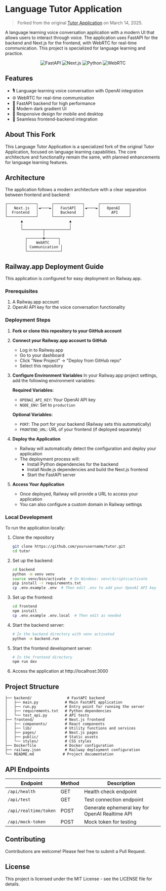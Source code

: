 # Language Tutor Application

> Forked from the original [Tutor Application](https://github.com/yourusername/tutor) on March 14, 2025.

A language learning voice conversation application with a modern UI that allows users to interact through voice. The application uses FastAPI for the backend and Next.js for the frontend, with WebRTC for real-time communication. This project is specialized for language learning and practice.

<p align="center">
  <img src="https://img.shields.io/badge/FastAPI-0.104.1-009688?style=for-the-badge&logo=fastapi" alt="FastAPI"/>
  <img src="https://img.shields.io/badge/Next.js-14.0.4-000000?style=for-the-badge&logo=next.js" alt="Next.js"/>
  <img src="https://img.shields.io/badge/Python-3.11-3776AB?style=for-the-badge&logo=python" alt="Python"/>
  <img src="https://img.shields.io/badge/WebRTC-Real--time-4285F4?style=for-the-badge&logo=webrtc" alt="WebRTC"/>
</p>

## Features

- 🎙️ Language learning voice conversation with OpenAI integration
- 🌐 WebRTC for real-time communication
- 🚀 FastAPI backend for high performance
- 🎨 Modern dark gradient UI
- 📱 Responsive design for mobile and desktop
- 🔄 Seamless frontend-backend integration

## About This Fork

This Language Tutor Application is a specialized fork of the original Tutor Application, focused on language learning capabilities. The core architecture and functionality remain the same, with planned enhancements for language learning features.

## Architecture

The application follows a modern architecture with a clear separation between frontend and backend:

```
┌─────────────┐      ┌─────────────┐      ┌─────────────┐
│   Next.js   │◄────►│   FastAPI   │◄────►│   OpenAI    │
│  Frontend   │      │   Backend   │      │     API     │
└─────────────┘      └─────────────┘      └─────────────┘
       ▲                     ▲
       │                     │
       └─────────┬───────────┘
                 │
         ┌───────▼──────┐
         │    WebRTC    │
         │ Communication │
         └───────────────┘
```

## Railway.app Deployment Guide

This application is configured for easy deployment on Railway.app.

### Prerequisites

1. A Railway.app account
2. OpenAI API key for the voice conversation functionality

### Deployment Steps

1. **Fork or clone this repository to your GitHub account**

2. **Connect your Railway.app account to GitHub**
   - Log in to Railway.app
   - Go to your dashboard
   - Click "New Project" → "Deploy from GitHub repo"
   - Select this repository

3. **Configure Environment Variables**
   In your Railway.app project settings, add the following environment variables:

   **Required Variables:**
   - `OPENAI_API_KEY`: Your OpenAI API key
   - `NODE_ENV`: Set to `production`

   **Optional Variables:**
   - `PORT`: The port for your backend (Railway sets this automatically)
   - `FRONTEND_URL`: URL of your frontend (if deployed separately)

4. **Deploy the Application**
   - Railway will automatically detect the configuration and deploy your application
   - The deployment process will:
     - Install Python dependencies for the backend
     - Install Node.js dependencies and build the Next.js frontend
     - Start the FastAPI server

5. **Access Your Application**
   - Once deployed, Railway will provide a URL to access your application
   - You can also configure a custom domain in Railway settings

### Local Development

To run the application locally:

1. Clone the repository
   ```bash
   git clone https://github.com/yourusername/tutor.git
   cd tutor
   ```

2. Set up the backend:
   ```bash
   cd backend
   python -m venv venv
   source venv/bin/activate  # On Windows: venv\Scripts\activate
   pip install -r requirements.txt
   cp .env.example .env  # Then edit .env to add your OpenAI API key
   ```

3. Set up the frontend:
   ```bash
   cd frontend
   npm install
   cp .env.example .env.local  # Then edit as needed
   ```

4. Start the backend server:
   ```bash
   # In the backend directory with venv activated
   python -m backend.run
   ```

5. Start the frontend development server:
   ```bash
   # In the frontend directory
   npm run dev
   ```

6. Access the application at http://localhost:3000

## Project Structure

```
├── backend/                # FastAPI backend
│   ├── main.py            # Main FastAPI application
│   ├── run.py             # Entry point for running the server
│   ├── requirements.txt   # Python dependencies
│   └── test_api.py        # API tests
├── frontend/              # Next.js frontend
│   ├── components/        # React components
│   ├── lib/               # Utility functions and services
│   ├── pages/             # Next.js pages
│   ├── public/            # Static assets
│   └── styles/            # CSS styles
├── Dockerfile             # Docker configuration
├── railway.json           # Railway deployment configuration
└── README.md             # Project documentation
```

## API Endpoints

| Endpoint | Method | Description |
|----------|--------|-------------|
| `/api/health` | GET | Health check endpoint |
| `/api/test` | GET | Test connection endpoint |
| `/api/realtime/token` | POST | Generate ephemeral key for OpenAI Realtime API |
| `/api/mock-token` | POST | Mock token for testing |

## Contributing

Contributions are welcome! Please feel free to submit a Pull Request.

## License

This project is licensed under the MIT License - see the LICENSE file for details.
